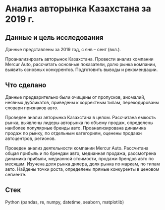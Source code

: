 # Анализ авторынка Казахстана за 2019 г.

## Данные и цель исследования
Данные представлены за 2019 год, с янв – сент (вкл.). 

Проанализироать авторынок Казахстана. Провести анализ компании Mercur Auto, рассчитать основные показатели, долю рынка компании, выявить основных конкурентов. Подготовить выводы и рекомендации.

## Что сделано
Данные предварительно были очищены от пропусков, аномалий, неявных дубликатов, приведены к корректным типам, перекодированы словари признаков авто.

Проведен анализ авторынка Казахстана в целом. Рассчитана емкость рынка, выявлены лидеры авторынка по объему продаж, определены наиболее популярные бренды авто. Проанализирована динамика продаж по рынку, по отдельным категориям, оценены продажи автоцентров, регионов.  

Проведен анализ деятельности компании Mercur Auto. Рассчитана общая прибыль и по брендам авто, медианная продажа, рассмотрена динамика прибыли, медианной стоимости, продажи брендов авто по месяцам. Изучена доля рынка дилера, доля рынка по маркам, по типам авто. Найдены точки роста, определены прямые конкуренты в ценовом сегменте. 

## Стек
Python (pandas, re, numpy, datetime, seaborn, matplotlib)
